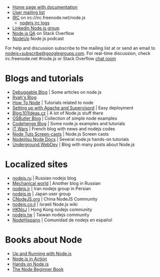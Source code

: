 * [Home page with documentation](http://nodejs.org/)
* [User mailing list](http://groups.google.com/group/nodejs)
* [IRC](http://webchat.freenode.net/?channels=node.js) on irc://irc.freenode.net/node.js
   * [nodejs irc logs](http://nodejs.debuggable.com/)
* [Linkedin Node.js group](http://www.linkedin.com/groups?home=&gid=2906459&trk=anet_ug_hm)
* [Node.js QA](http://stackoverflow.com/questions/tagged/node.js) on Stack Overflow
* [NodeUp](http://nodeup.com) Node.js podcast

For help and discussion subscribe to the mailing list at or send an email to nodejs+subscribe@googlegroups.com. 
For real-time discussion, check irc.freenode.net #node.js or Stack Overflow [chat room](http://chat.stackoverflow.com/rooms/642/node-js.)

# Blogs and tutorials

* [Debuggable Blog](http://debuggable.com/blog) | Some articles on node.js
* [Ryah's Blog](http://four.livejournal.com/)
* [How To Node](http://howtonode.org/) | Tutorials related to node
* [Setting up with Apache and Supervisord](http://bigbangtechnology.com/preview/installation_configuration_deployment_node.js_applications_on_media_temple) | Easy deployment
* [Blog.101Ideas.cz](http://blog.101ideas.cz/) | A lot of Node.js stuff there
* [OSButler Blog](http://blog.osbutler.com/categories/node-by-example/) | Collection of simple node examples
* [Codehenge Blog](http://codehenge.net/blog/tag/node-js/) | Some node.js examples and tutorials
* [IT Wars](http://www.it-wars.com/categorie8/dev) | French blog with news and nodejs codes
* [Node Tuts Screen-casts](http://nodetuts.com) | Node.js Screen casts
* [Nodejitsu Node Docs](http://docs.nodejitsu.com) | Several node.js hands-on tutorials
* [Underground WebDev](http://www.udgwebdev.com) | Blog with many posts about Node.js

# Localized sites

* [nodejs.ru](http://nodejs.ru/) | Russian nodejs blog
* [Mechanical world](http://kuroikaze85.wordpress.com/all-node-js-entries/) | Another blog in Russian
* [nodejs.ir](http://nodejs.ir) | Iran nodejs group in Persian
* [nodejs.jp](http://nodejs.jp/) | Japan user group
* [CNodeJS.org](http://cnodejs.org) | China NodeJS Community
* [nodejs.co.il](http://nodejs.co.il) | Israeli Node.js wiki
* [HKNoJ](http://nodejs.hk) | Hong Kong nodejs community
* [nodejs.tw](http://nodejs.tw) | Taiwan nodejs community
* [NodeHispano](http://nodehispano.com) | Comunidad de nodejs en español

# Books about Node

* [Up and Running with Node.js](http://ofps.oreilly.com/titles/9781449398583)
* [Node.js in Action](http://www.manning.com/cantelon)
* [Hands on Node.js](http://nodetuts.com/handson-nodejs-book.html)
* [The Node Beginner Book](http://www.nodebeginner.org/)